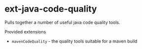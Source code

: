 # ext-java-code-quality

Pulls together a number of useful java code quality tools.

Provided extensions

* `mavenCodeQuality` - the quality tools suitable for a maven build
